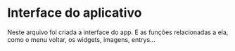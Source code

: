 # Interface do aplicativo

Neste arquivo foi criada a interface do app. E as funções relacionadas a ela, como o menu voltar, os widgets, imagens, entrys...
